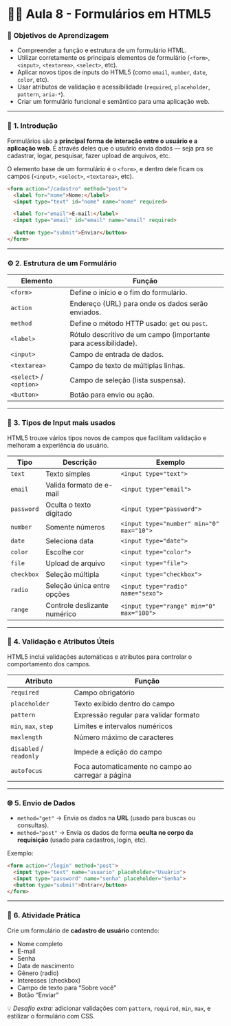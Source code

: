 # 🧑‍🏫 Aula 8 - **Formulários em HTML5**

### 🎯 **Objetivos de Aprendizagem**

* Compreender a função e estrutura de um formulário HTML.
* Utilizar corretamente os principais elementos de formulário (`<form>`, `<input>`, `<textarea>`, `<select>`, etc).
* Aplicar novos tipos de inputs do HTML5 (como `email`, `number`, `date`, `color`, etc).
* Usar atributos de validação e acessibilidade (`required`, `placeholder`, `pattern`, `aria-*`).
* Criar um formulário funcional e semântico para uma aplicação web.

---

### 🧩 **1. Introdução**

Formulários são a **principal forma de interação entre o usuário e a aplicação web**.
É através deles que o usuário envia dados — seja pra se cadastrar, logar, pesquisar, fazer upload de arquivos, etc.

O elemento base de um formulário é o `<form>`, e dentro dele ficam os campos (`<input>`, `<select>`, `<textarea>`, etc).

```html
<form action="/cadastro" method="post">
  <label for="nome">Nome:</label>
  <input type="text" id="nome" name="nome" required>

  <label for="email">E-mail:</label>
  <input type="email" id="email" name="email" required>

  <button type="submit">Enviar</button>
</form>
```

---

### ⚙️ **2. Estrutura de um Formulário**

| Elemento                | Função                                                          |
| ----------------------- | --------------------------------------------------------------- |
| `<form>`                | Define o início e o fim do formulário.                          |
| `action`                | Endereço (URL) para onde os dados serão enviados.               |
| `method`                | Define o método HTTP usado: `get` ou `post`.                    |
| `<label>`               | Rótulo descritivo de um campo (importante para acessibilidade). |
| `<input>`               | Campo de entrada de dados.                                      |
| `<textarea>`            | Campo de texto de múltiplas linhas.                             |
| `<select>` / `<option>` | Campo de seleção (lista suspensa).                              |
| `<button>`              | Botão para envio ou ação.                                       |

---

### 🧱 **3. Tipos de Input mais usados**

HTML5 trouxe vários tipos novos de campos que facilitam validação e melhoram a experiência do usuário.

| Tipo       | Descrição                    | Exemplo                                  |
| ---------- | ---------------------------- | ---------------------------------------- |
| `text`     | Texto simples                | `<input type="text">`                    |
| `email`    | Valida formato de e-mail     | `<input type="email">`                   |
| `password` | Oculta o texto digitado      | `<input type="password">`                |
| `number`   | Somente números              | `<input type="number" min="0" max="10">` |
| `date`     | Seleciona data               | `<input type="date">`                    |
| `color`    | Escolhe cor                  | `<input type="color">`                   |
| `file`     | Upload de arquivo            | `<input type="file">`                    |
| `checkbox` | Seleção múltipla             | `<input type="checkbox">`                |
| `radio`    | Seleção única entre opções   | `<input type="radio" name="sexo">`       |
| `range`    | Controle deslizante numérico | `<input type="range" min="0" max="100">` |

---

### 💬 **4. Validação e Atributos Úteis**

HTML5 inclui validações automáticas e atributos para controlar o comportamento dos campos.

| Atributo                | Função                                             |
| ----------------------- | -------------------------------------------------- |
| `required`              | Campo obrigatório                                  |
| `placeholder`           | Texto exibido dentro do campo                      |
| `pattern`               | Expressão regular para validar formato             |
| `min`, `max`, `step`    | Limites e intervalos numéricos                     |
| `maxlength`             | Número máximo de caracteres                        |
| `disabled` / `readonly` | Impede a edição do campo                           |
| `autofocus`             | Foca automaticamente no campo ao carregar a página |

---

### 🌐 **5. Envio de Dados**

* `method="get"` → Envia os dados na **URL** (usado para buscas ou consultas).
* `method="post"` → Envia os dados de forma **oculta no corpo da requisição** (usado para cadastros, login, etc).

Exemplo:

```html
<form action="/login" method="post">
  <input type="text" name="usuario" placeholder="Usuário">
  <input type="password" name="senha" placeholder="Senha">
  <button type="submit">Entrar</button>
</form>
```

---

### 🧠 **6. Atividade Prática**

Crie um formulário de **cadastro de usuário** contendo:

* Nome completo
* E-mail
* Senha
* Data de nascimento
* Gênero (radio)
* Interesses (checkbox)
* Campo de texto para “Sobre você”
* Botão “Enviar”

💡 *Desafio extra:* adicionar validações com `pattern`, `required`, `min`, `max`, e estilizar o formulário com CSS.
